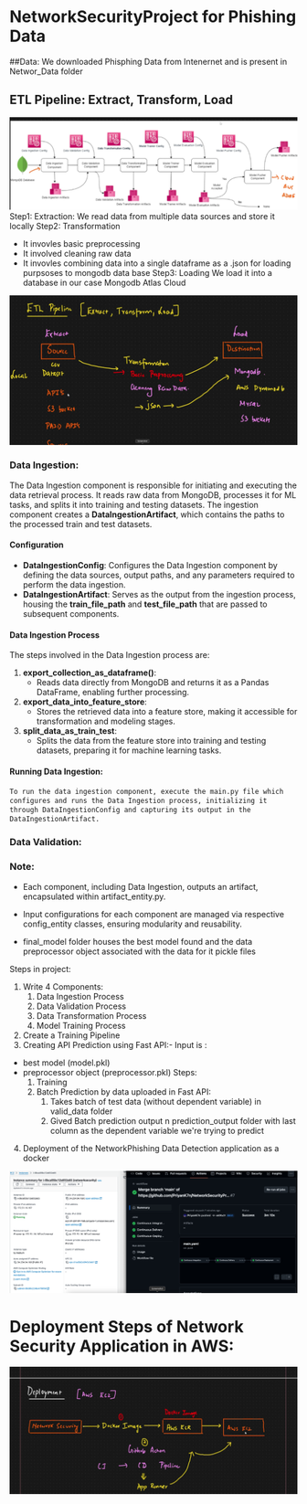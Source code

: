 # NetworkSecurityProject for Phishing Data

##Data: 
We downloaded Phisphing Data from Intenernet and is present in Networ_Data folder

## ETL Pipeline: Extract, Transform, Load

![alt text](<Screenshot 2024-10-28 at 4.23.01 PM.png>)
Step1: Extraction: We read data from multiple data sources and store it locally
Step2: Transformation
* It invovles basic preprocessing
* It involved cleaning raw data
* It invovles combining data into a single dataframe as a .json for loading purpsoses to mongodb data base
Step3: Loading
We load it into a database in our case Mongodb Atlas Cloud


![alt text](image.png)

### Data Ingestion:

The Data Ingestion component is responsible for initiating and executing the data retrieval process. It reads raw data from MongoDB, processes it for ML tasks, and splits it into training and testing datasets. The ingestion component creates a **DataIngestionArtifact**, which contains the paths to the processed train and test datasets.

#### Configuration
* **DataIngestionConfig**: Configures the Data Ingestion component by defining the data sources, output paths, and any parameters required to perform the data ingestion.
* **DataIngestionArtifact**: Serves as the output from the ingestion process, housing the **train_file_path** and **test_file_path** that are passed to subsequent components.
  
#### Data Ingestion Process
The steps involved in the Data Ingestion process are:

1. **export_collection_as_dataframe()**:
   * Reads data directly from MongoDB and returns it as a Pandas DataFrame, enabling further processing.
2. **export_data_into_feature_store**:
   * Stores the retrieved data into a feature store, making it accessible for transformation and modeling stages.
3. **split_data_as_train_test**:
   * Splits the data from the feature store into training and testing datasets, preparing it for machine learning tasks.

#### Running Data Ingestion:

    To run the data ingestion component, execute the main.py file which configures and runs the Data Ingestion process, initializing it through DataIngestionConfig and capturing its output in the DataIngestionArtifact.










### Data Validation:

### Note:

* Each component, including Data Ingestion, outputs an artifact, encapsulated within artifact_entity.py.
* Input configurations for each component are managed via respective config_entity classes, ensuring modularity and reusability.

* final_model folder houses the best model found and the data preprocessor object associated with the data for it  pickle files

Steps in project:
1. Write 4 Components:
   1. Data Ingestion Process
   2. Data Validation Process
   3. Data Transformation Process
   4. Model Training Process
2. Create a Training Pipeline
3. Creating API Prediction using Fast API:-
Input is :
- best model (model.pkl)
- preprocessor object (preprocessor.pkl)
  Steps:
   1. Training 
   2. Batch Prediction by data uploaded in Fast API:
      1. Takes batch of test data (without dependent variable) in valid_data folder
      2. Gived Batch prediction output n prediction_output folder with last column as the dependent variable we're trying to predict
4. Deployment of the NetworkPhishing Data Detection application as a docker 

![AWS CI/CD Pipeline with Self-Hosted App Runner on EC2 Linux Using Dockerized Application ](image-2.png)



# Deployment Steps of Network Security Application in AWS:
![alt text](image-1.png)